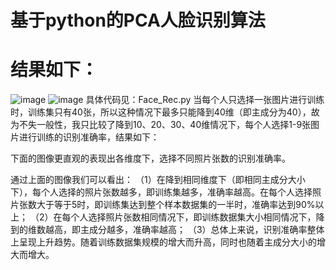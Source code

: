 # 基于python的PCA人脸识别算法
# 结果如下：
![image](https://github.com/Erikfather/PCA-python/blob/master/c3907b5b81421cc2038898081ab49b3.png)
![image](https://github.com/Erikfather/PCA-python/blob/master/5c73c5b03d6b71a747c40a39a53ad59.png)
具体代码见：Face_Rec.py
当每个人只选择一张图片进行训练时，训练集只有40张，所以这种情况下最多只能降到40维（即主成分为40），故为不失一般性，我只比较了降到10、20、30、40维情况下，每个人选择1-9张图片进行训练的识别准确率，结果如下：


下面的图像更直观的表现出各维度下，选择不同照片张数的识别准确率。




通过上面的图像我们可以看出：
（1）在降到相同维度下（即相同主成分大小下），每个人选择的照片张数越多，即训练集越多，准确率越高。在每个人选择照片张数大于等于5时，即训练集达到整个样本数据集的一半时，准确率达到90%以上；
（2）在每个人选择照片张数相同情况下，即训练数据集大小相同情况下，降到的维数越高，即主成分越多，准确率越高；
（3）总体上来说，识别准确率整体上呈现上升趋势。随着训练数据集规模的增大而升高，同时也随着主成分大小的增大而增大。
